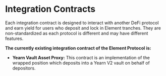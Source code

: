 # Integration Contracts

Each integration contract is designed to interact with another DeFi protocol and earn yield for users who deposit and lock in Element tranches. They are non-standardized as each protocol is different and may have different features.

**The currently existing integration contract of the Element Protocol is:** 

* **Yearn Vault Asset Proxy:**  This contract is an implementation of the wrapped position which deposits into a Yearn V2 vault on behalf of depositors.

